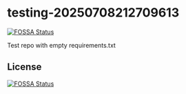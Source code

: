 # testing-20250708212709613
[![FOSSA Status](https://app.fossa.com/api/projects/git%2Bgithub.com%2Fkirogum%2Ftesting-20250708212709613.svg?type=shield)](https://app.fossa.com/projects/git%2Bgithub.com%2Fkirogum%2Ftesting-20250708212709613?ref=badge_shield)

Test repo with empty requirements.txt


## License
[![FOSSA Status](https://app.fossa.com/api/projects/git%2Bgithub.com%2Fkirogum%2Ftesting-20250708212709613.svg?type=large)](https://app.fossa.com/projects/git%2Bgithub.com%2Fkirogum%2Ftesting-20250708212709613?ref=badge_large)